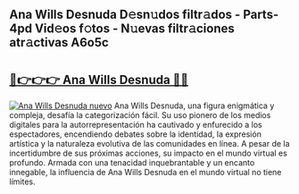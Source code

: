 ## Ana Wills Desnuda D𝚎sn𝚞dos filtr𝚊dos - Parts-4pd Vid𝚎os f𝚘tos - N𝚞evas filtr𝚊ciones atr𝚊ctivas A6o5c

# <h2><a href="http://mb37wt.tromn.icu/?c=Ana+Wills+Desnuda">🔗👉👉👉 Ana Wills Desnuda 🔗🔗</a></h2>

[![Ana Wills Desnuda nuevo](https://i.imgur.com/pEAQMta.gif)](http://mb37wt.tromn.icu/?c=Ana+Wills+Desnuda)
Ana Wills Desnuda, una figura enigmática y compleja, desafía la categorización fácil. Su uso pionero de los medios digitales para la autorrepresentación ha cautivado y enfurecido a los espectadores, encendiendo debates sobre la identidad, la expresión artística y la naturaleza evolutiva de las comunidades en línea. A pesar de la incertidumbre de sus próximas acciones, su impacto en el mundo virtual es profundo. Armada con una tenacidad inquebrantable y un encanto innegable, la influencia de Ana Wills Desnuda en el mundo virtual no tiene límites.
